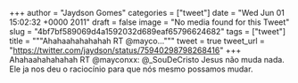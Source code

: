 
+++
author = "Jaydson Gomes"
categories = ["tweet"]
date = "Wed Jun 01 15:02:32 +0000 2011"
draft = false
image = "No media found for this Tweet"
slug = "4bf7bf589069d4a1592032d689eaf65796624682"
tags = ["tweet"]
title = """Ahahaahahahahah RT @mayco..."""
tweet = true
tweet_url = "https://twitter.com/jaydson/status/75940298798268416"
+++
Ahahaahahahahah RT @mayconxx: @_SouDeCristo Jesus não muda nada. Ele ja nos deu o raciocínio para que nós mesmo possamos mudar.
